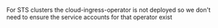 For STS clusters the cloud-ingress-operator is not deployed so we don't need to ensure the service accounts for that operator exist

